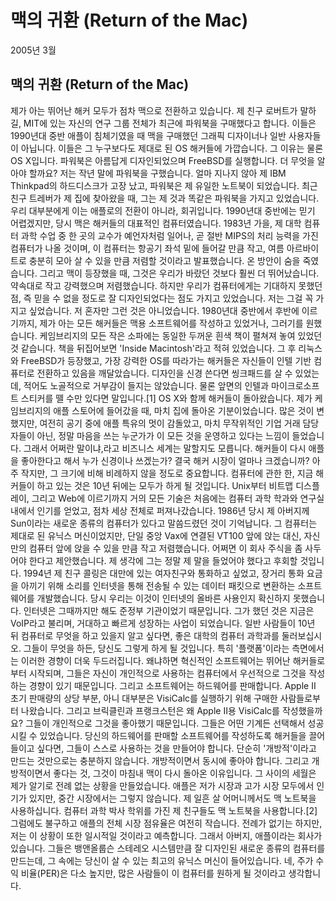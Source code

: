 # 맥의 귀환 (Return of the Mac)

2005년 3월

## 맥의 귀환 (Return of the Mac)

제가 아는 뛰어난 해커 모두가 점차 맥으로 전환하고 있습니다. 제 친구 로버트가 말하길, MIT에 있는 자신의 연구 그룹 전체가 최근에 파워북을 구매했다고 합니다. 이들은 1990년대 중반 애플이 침체기였을 때 맥을 구매했던 그래픽 디자이너나 일반 사용자들이 아닙니다. 이들은 그 누구보다도 제대로 된 OS 해커들에 가깝습니다. 그 이유는 물론 OS X입니다. 파워북은 아름답게 디자인되었으며 FreeBSD를 실행합니다. 더 무엇을 알아야 할까요?
저는 작년 말에 파워북을 구했습니다. 얼마 지나지 않아 제 IBM Thinkpad의 하드디스크가 고장 났고, 파워북은 제 유일한 노트북이 되었습니다. 최근 친구 트레버가 제 집에 찾아왔을 때, 그는 제 것과 똑같은 파워북을 가지고 있었습니다.
우리 대부분에게 이는 애플로의 전환이 아니라, 회귀입니다. 1990년대 중반에는 믿기 어렵겠지만, 당시 맥은 해커들의 대표적인 컴퓨터였습니다.
1983년 가을, 제 대학 컴퓨터 과학 수업 중 한 곳의 교수가 예언자처럼 일어나, 곧 절반 MIPS의 처리 능력을 가진 컴퓨터가 나올 것이며, 이 컴퓨터는 항공기 좌석 밑에 들어갈 만큼 작고, 여름 아르바이트로 충분히 모아 살 수 있을 만큼 저렴할 것이라고 발표했습니다. 온 방안이 숨을 죽였습니다.
그리고 맥이 등장했을 때, 그것은 우리가 바랐던 것보다 훨씬 더 뛰어났습니다. 약속대로 작고 강력했으며 저렴했습니다. 하지만 우리가 컴퓨터에게는 기대하지 못했던 점, 즉 믿을 수 없을 정도로 잘 디자인되었다는 점도 가지고 있었습니다.
저는 그걸 꼭 가지고 싶었습니다. 저 혼자만 그런 것은 아니었습니다. 1980년대 중반에서 후반에 이르기까지, 제가 아는 모든 해커들은 맥용 소프트웨어를 작성하고 있었거나, 그러기를 원했습니다. 케임브리지의 모든 작은 소파에는 동일한 두꺼운 흰색 책이 펼쳐져 놓여 있었던 것 같습니다. 책을 뒤집어보면 'Inside Macintosh'라고 적혀 있었습니다.
그 후 리눅스와 FreeBSD가 등장했고, 가장 강력한 OS를 따라가는 해커들은 자신들이 인텔 기반 컴퓨터로 전환하고 있음을 깨달았습니다. 디자인을 신경 쓴다면 씽크패드를 살 수 있었는데, 적어도 노골적으로 거부감이 들지는 않았습니다. 물론 앞면의 인텔과 마이크로소프트 스티커를 뗄 수만 있다면 말입니다.[1]
OS X와 함께 해커들이 돌아왔습니다. 제가 케임브리지의 애플 스토어에 들어갔을 때, 마치 집에 돌아온 기분이었습니다. 많은 것이 변했지만, 여전히 공기 중에 애플 특유의 멋이 감돌았고, 마치 무작위적인 기업 거래 담당자들이 아닌, 정말 마음을 쓰는 누군가가 이 모든 것을 운영하고 있다는 느낌이 들었습니다.
그래서 어쩌란 말이냐,라고 비즈니스 세계는 말할지도 모릅니다. 해커들이 다시 애플을 좋아한다고 해서 누가 신경이나 쓰겠는가? 결국 해커 시장이 얼마나 크겠습니까?
아주 작지만, 그 크기에 비해 비례하지 않을 정도로 중요합니다. 컴퓨터에 관한 한, 지금 해커들이 하고 있는 것은 10년 뒤에는 모두가 하게 될 것입니다. Unix부터 비트맵 디스플레이, 그리고 Web에 이르기까지 거의 모든 기술은 처음에는 컴퓨터 과학 학과와 연구실 내에서 인기를 얻었고, 점차 세상 전체로 퍼져나갔습니다.
1986년 당시 제 아버지께 Sun이라는 새로운 종류의 컴퓨터가 있다고 말씀드렸던 것이 기억납니다. 그 컴퓨터는 제대로 된 유닉스 머신이었지만, 단일 중앙 Vax에 연결된 VT100 앞에 앉는 대신, 자신만의 컴퓨터 앞에 앉을 수 있을 만큼 작고 저렴했습니다. 어쩌면 이 회사 주식을 좀 사두어야 한다고 제안했습니다. 제 생각에 그는 정말 제 말을 들었어야 했다고 후회할 것입니다.
1994년 제 친구 콜링은 대만에 있는 여자친구와 통화하고 싶었고, 장거리 통화 요금을 아끼기 위해 소리를 인터넷을 통해 전송될 수 있는 데이터 패킷으로 변환하는 소프트웨어를 개발했습니다. 당시 우리는 이것이 인터넷의 올바른 사용인지 확신하지 못했습니다. 인터넷은 그때까지만 해도 준정부 기관이었기 때문입니다. 그가 했던 것은 지금은 VoIP라고 불리며, 거대하고 빠르게 성장하는 사업이 되었습니다.
일반 사람들이 10년 뒤 컴퓨터로 무엇을 하고 있을지 알고 싶다면, 좋은 대학의 컴퓨터 과학과를 둘러보십시오. 그들이 무엇을 하든, 당신도 그렇게 하게 될 것입니다.
특히 '플랫폼'이라는 측면에서는 이러한 경향이 더욱 두드러집니다. 왜냐하면 혁신적인 소프트웨어는 뛰어난 해커들로부터 시작되며, 그들은 자신이 개인적으로 사용하는 컴퓨터에서 우선적으로 그것을 작성하는 경향이 있기 때문입니다. 그리고 소프트웨어는 하드웨어를 판매합니다. Apple II 초기 판매량의 상당 부분, 아니 대부분은 VisiCalc를 실행하기 위해 구매한 사람들로부터 나왔습니다. 그리고 브릭클린과 프랭크스턴은 왜 Apple II용 VisiCalc를 작성했을까요? 그들이 개인적으로 그것을 좋아했기 때문입니다. 그들은 어떤 기계든 선택해서 성공시킬 수 있었습니다.
당신의 하드웨어를 판매할 소프트웨어를 작성하도록 해커들을 끌어들이고 싶다면, 그들이 스스로 사용하는 것을 만들어야 합니다. 단순히 '개방적'이라고 만드는 것만으로는 충분하지 않습니다. 개방적이면서 동시에 좋아야 합니다.
그리고 개방적이면서 좋다는 것, 그것이 마침내 맥이 다시 돌아온 이유입니다. 그 사이의 세월은 제가 알기로 전례 없는 상황을 만들었습니다. 애플은 저가 시장과 고가 시장 모두에서 인기가 있지만, 중간 시장에서는 그렇지 않습니다. 제 일흔 살 어머니께서도 맥 노트북을 사용하십니다. 컴퓨터 과학 박사 학위를 가진 제 친구들도 맥 노트북을 사용합니다.[2] 그럼에도 불구하고 애플의 전체 시장 점유율은 여전히 작습니다.
전례가 없기는 하지만, 저는 이 상황이 또한 일시적일 것이라고 예측합니다.
그래서 아버지, 애플이라는 회사가 있습니다. 그들은 뱅앤올룹슨 스테레오 시스템만큼 잘 디자인된 새로운 종류의 컴퓨터를 만드는데, 그 속에는 당신이 살 수 있는 최고의 유닉스 머신이 들어있습니다. 네, 주가 수익 비율(PER)은 다소 높지만, 많은 사람들이 이 컴퓨터를 원하게 될 것이라고 생각합니다.

[^1]: 이 끔찍한 스티커들은 구글 이전의 검색 엔진들에 흔했던 거슬리는 광고와 매우 비슷합니다. 이 스티커들은 고객에게 '당신은 중요하지 않습니다. 우리는 당신이 아니라 인텔과 마이크로소프트를 신경 씁니다.'라고 말하는 것과 같습니다.
[^2]: Y Combinator에는 (우리의 희망으로는) 주로 해커들이 방문합니다. 운영체제별 비율은 다음과 같습니다: 윈도우 66.4%, 맥킨토시 18.8%, 리눅스 11.4%, FreeBSD 1.5%입니다. 맥의 수치는 5년 전과 비교하면 큰 변화입니다.